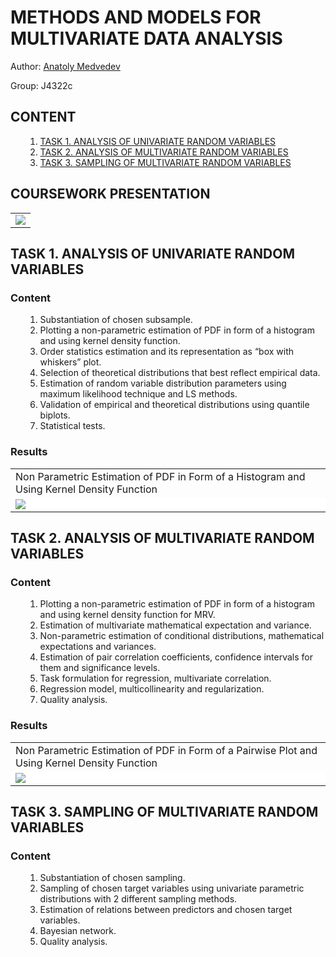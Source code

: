 <h1>METHODS AND MODELS FOR MULTIVARIATE DATA ANALYSIS</h1>

Author: <a href='https://github.com/mdvdv'>Anatoly Medvedev</a>

Group: J4322c

<a name='000'></a>
<h2>CONTENT</h2>

<ul>
    <ol type='1'>
    <li><a href='#001'>TASK 1. ANALYSIS OF UNIVARIATE RANDOM VARIABLES</a></li>
    <li><a href='#002'>TASK 2. ANALYSIS OF MULTIVARIATE RANDOM VARIABLES</a></li>
    <li><a href='#003'>TASK 3. SAMPLING OF MULTIVARIATE RANDOM VARIABLES</a></li>
    </ol>
</ul>

<h2>COURSEWORK PRESENTATION</h2>
<table>
<tr>
<td bgcolor=white><img src='https://user-images.githubusercontent.com/83948828/179036380-44950fc2-f61f-4404-a6fb-c337aca6b556.gif'></td>
</tr>
</table>

<a name='001'></a>
<h2>TASK 1. ANALYSIS OF UNIVARIATE RANDOM VARIABLES</h2>

<h3>Content</h3>

<ul>
    <ol type='1'>
    <li><a>Substantiation of chosen subsample.</a></li>
    <li><a>Plotting a non-parametric estimation of PDF in form of a histogram and using kernel density function.</a></li>
    <li><a>Order statistics estimation and its representation as “box with whiskers” plot.</a></li>
    <li><a>Selection of theoretical distributions that best reflect empirical data.</a></li>
    <li><a>Estimation of random variable distribution parameters using maximum likelihood technique and LS methods.</a></li>
    <li><a>Validation of empirical and theoretical distributions using quantile biplots.</a></li>
    <li><a>Statistical tests.</a></li>
    </ol>
</ul>

<h3>Results</h3>

<table>
<tr>
<td>Non Parametric Estimation of PDF in Form of a Histogram and Using Kernel Density Function</td>
</tr>
<tr>
<td bgcolor=white><img src='https://user-images.githubusercontent.com/83948828/179036539-893c0a34-e778-400e-8c9d-d09cd2d4cf07.png'></td>
</tr>
</table>

<a name='002'></a>
<h2>TASK 2. ANALYSIS OF MULTIVARIATE RANDOM VARIABLES</h2>

<h3>Content</h3>

<ul>
    <ol type='1'>
    <li><a>Plotting a non-parametric estimation of PDF in form of a histogram and using kernel density function for MRV.</a></li>
    <li><a>Estimation of multivariate mathematical expectation and variance.</a></li>
    <li><a>Non-parametric estimation of conditional distributions, mathematical expectations and variances.</a></li>
    <li><a>Estimation of pair correlation coefficients, confidence intervals for them and significance levels.</a></li>
    <li><a>Task formulation for regression, multivariate correlation.</a></li>
    <li><a>Regression model, multicollinearity and regularization.</a></li>
    <li><a>Quality analysis.</a></li>
    </ol>
</ul>

<h3>Results</h3>

<table>
<tr>
<td>Non Parametric Estimation of PDF in Form of a Pairwise Plot and Using Kernel Density Function</td>
</tr>
<tr>
<td bgcolor=white><img src='https://user-images.githubusercontent.com/83948828/179036619-6402720b-1a3b-49dc-94c1-9a7aa71f47da.png'></td>
</tr>
</table>

<a name='003'></a>
<h2>TASK 3. SAMPLING OF MULTIVARIATE RANDOM VARIABLES</h2>

<h3>Content</h3>

<ul>
    <ol type='1'>
    <li><a>Substantiation of chosen sampling.</a></li>
    <li><a>Sampling of chosen target variables using univariate parametric distributions with 2 different sampling methods.</a></li>
    <li><a>Estimation of relations between predictors and chosen target variables.</a></li>
    <li><a>Bayesian network.</a></li>
    <li><a>Quality analysis.</a></li>
    </ol>
</ul>

